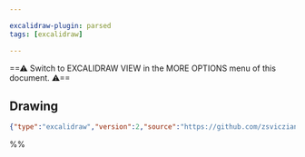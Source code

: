 ```yaml
---

excalidraw-plugin: parsed
tags: [excalidraw]

---
```


==⚠ Switch to EXCALIDRAW VIEW in the MORE OPTIONS menu of this document. ⚠==

## Drawing

```json
{"type":"excalidraw","version":2,"source":"https://github.com/zsviczian/obsidian-excalidraw-plugin/releases/tag/2.1.1","elements":[],"appState":{"gridSize":null,"viewBackgroundColor":"#ffffff"}}
```

%%